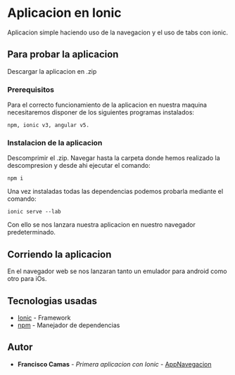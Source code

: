 # Aplicacion en Ionic

Aplicacion simple haciendo uso de la navegacion y el uso de tabs con ionic.

## Para probar la aplicacion

Descargar la aplicacion en .zip

### Prerequisitos

Para el correcto funcionamiento de la aplicacion en nuestra maquina necesitaremos disponer de los siguientes programas instalados:

```
npm, ionic v3, angular v5.
```

### Instalacion de la aplicacion

Descomprimir el .zip. Navegar hasta la carpeta donde hemos realizado la descompresion y desde ahi ejecutar el comando:

```
npm i
```

Una vez instaladas todas las dependencias podemos probarla mediante el comando:

```
ionic serve --lab
```

Con ello se nos lanzara nuestra aplicacion en nuestro navegador predeterminado.

## Corriendo la aplicacion

En el navegador web se nos lanzaran tanto un emulador para android como otro para iOs.


## Tecnologias usadas

* [Ionic](https://ionicframework.com/) - Framework 
* [npm](https://www.npmjs.com/) - Manejador de dependencias

## Autor

* **Francisco Camas** - *Primera aplicacion con Ionic* - [AppNavegacion](https://github.com/pacok/appNavegacion)
